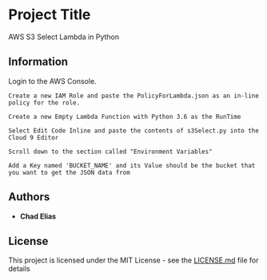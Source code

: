 # Project Title

AWS S3 Select Lambda in Python

## Information

Login to the AWS Console.

```
Create a new IAM Role and paste the PolicyForLambda.json as an in-line policy for the role.
```

```
Create a new Empty Lambda Function with Python 3.6 as the RunTime
```

```
Select Edit Code Inline and paste the contents of s3Select.py into the Cloud 9 Editor
```

```
Scroll down to the section called "Environment Variables"
```

```
Add a Key named 'BUCKET_NAME' and its Value should be the bucket that you want to get the JSON data from
```

## Authors

* **Chad Elias**

## License

This project is licensed under the MIT License - see the [LICENSE.md](LICENSE.md) file for details